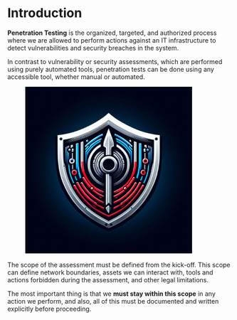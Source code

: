 # Introduction

**Penetration Testing** is the organized, targeted, and authorized process where we are allowed to perform actions against an IT infrastructure to detect vulnerabilities and security breaches in the system.&#x20;

In contrast to vulnerability or security assessments, which are performed using purely automated tools, penetration tests can be done using any accessible tool, whether manual or automated.

<figure><img src="../.gitbook/assets/image (37) (1) (1).png" alt="" width="375"><figcaption></figcaption></figure>

The scope of the assessment must be defined from the kick-off. This scope can define network boundaries, assets we can interact with, tools and actions forbidden during the assessment, and other legal limitations.

The most important thing is that we **must stay within this scope** in any action we perform, and also, all of this must be documented and written explicitly before proceeding.
